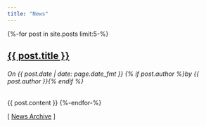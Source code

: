 ```yaml
---
title: "News"
---
```

{%-for post in site.posts limit:5-%}
<h2><a href="{{ post.url }}">{{ post.title }}</a></h2>
<h6>On <time datetime="{{ post.date | datetime | date_to_xmlschema }}"{%-if updated-%}
	data-updated="true"{%-endif-%}>{{ post.date | date: page.date_fmt }}</time>
	{% if post.author %}by <i>{{ post.author }}</i>{% endif %}
</h6>
{{ post.content }}
{%-endfor-%}

[ <a href="/news/archive/">News Archive</a> ]
